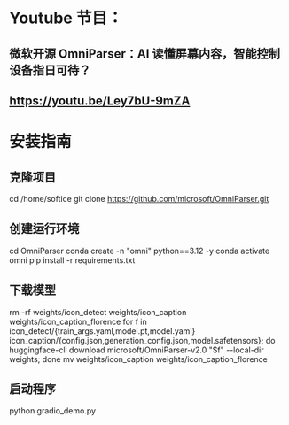 # Youtube 节目：
## 微软开源 OmniParser：AI 读懂屏幕内容，智能控制设备指日可待？
## https://youtu.be/Ley7bU-9mZA

# 安装指南


## 克隆项目
cd /home/softice
git clone https://github.com/microsoft/OmniParser.git

## 创建运行环境
cd OmniParser
conda create -n "omni" python==3.12 -y
conda activate omni
pip install -r requirements.txt

## 下载模型
rm -rf weights/icon_detect weights/icon_caption weights/icon_caption_florence 
for f in icon_detect/{train_args.yaml,model.pt,model.yaml} icon_caption/{config.json,generation_config.json,model.safetensors}; do huggingface-cli download microsoft/OmniParser-v2.0 "$f" --local-dir weights; done
mv weights/icon_caption weights/icon_caption_florence
## 启动程序
python gradio_demo.py








